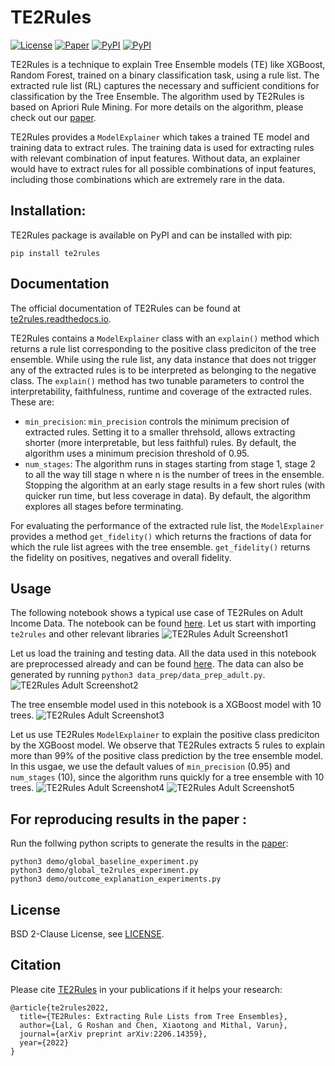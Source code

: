 # TE2Rules
[![License](https://img.shields.io/badge/license-BSD-green.svg)](https://github.com/groshanlal/TE2Rules/blob/master/LICENSE)
[![Paper](http://img.shields.io/badge/cs.LG-arXiv%3A2206.14359-orange.svg)](https://arxiv.org/abs/2206.14359)
[![PyPI](https://img.shields.io/pypi/v/te2rules?color=blue)](https://pypi.org/project/te2rules/)
[![PyPI](https://img.shields.io/readthedocs/te2rules)](https://te2rules.readthedocs.io/en/latest/index.html)



TE2Rules is a technique to explain Tree Ensemble models (TE) like XGBoost, Random Forest, trained on a binary classification task, using a rule list. The extracted rule list (RL) captures the necessary and sufficient conditions for classification by the Tree Ensemble. The algorithm used by TE2Rules is based on Apriori Rule Mining. For more details on the algorithm, please check out our [paper](https://arxiv.org/abs/2206.14359).

TE2Rules provides a ```ModelExplainer``` which takes a trained TE model and training data to extract rules. The training data is used for extracting rules with relevant combination of input features. Without data, an explainer would have to extract rules for all possible combinations of input features, including those combinations which are extremely rare in the data. 


## Installation:
TE2Rules package is available on PyPI and can be installed with pip:
```
pip install te2rules
```

## Documentation

The official documentation of TE2Rules can be found at [te2rules.readthedocs.io](https://te2rules.readthedocs.io/). 

TE2Rules contains a ```ModelExplainer``` class with an ```explain()``` method which returns a rule list corresponding to the positive class prediciton of the tree ensemble. While using the rule list, any data instance that does not trigger any of the extracted rules is to be interpreted as belonging to the negative class. The ```explain()``` method has two tunable parameters to control the interpretability, faithfulness, runtime and coverage of the extracted rules. These are: 
- ```min_precision```: ```min_precision``` controls the minimum precision of extracted rules. Setting it to a smaller threhsold, allows extracting shorter (more interpretable, but less faithful) rules. By default, the algorithm uses a minimum precision threshold of 0.95.  
- ```num_stages```: The algorithm runs in stages starting from stage 1, stage 2 to all the way till stage n where n is the number of trees in the ensemble. Stopping the algorithm at an early stage  results in a few short rules (with quicker run time, but less coverage in data). By default, the algorithm explores all stages before terminating.

For evaluating the performance of the extracted rule list, the ```ModelExplainer``` provides a method ```get_fidelity()``` which returns the fractions of data for which the rule list agrees with the tree ensemble. ```get_fidelity()``` returns the fidelity on positives, negatives and overall fidelity. 

## Usage

The following notebook shows a typical use case of TE2Rules on Adult Income Data. The notebook can be found [here](https://github.com/groshanlal/TE2Rules/blob/master/notebooks/demo-adult-income.ipynb). Let us start with importing ```te2rules``` and other relevant libraries
![TE2Rules Adult Screenshot1](https://github.com/groshanlal/TE2Rules/blob/master/docs/images/1-intro.png)

Let us load the training and testing data. All the data used in this notebook are preprocessed already and can be found [here](https://github.com/groshanlal/TE2Rules/tree/master/data). The data can also be generated by running ```python3 data_prep/data_prep_adult.py```.
![TE2Rules Adult Screenshot2](https://github.com/groshanlal/TE2Rules/blob/master/docs/images/2-data.png)

The tree ensemble model used in this notebook is a XGBoost model with 10 trees.
![TE2Rules Adult Screenshot3](https://github.com/groshanlal/TE2Rules/blob/master/docs/images/3-train.png)

Let us use TE2Rules ```ModelExplainer``` to explain the positive class prediciton by the XGBoost model. We observe that TE2Rules extracts 5 rules to explain more than 99% of the positive class prediction by the tree ensemble model. In this usgae, we use the default values of ```min_precision``` (0.95) and  ```num_stages``` (10), since the algorithm runs quickly for a tree ensemble with 10 trees.
![TE2Rules Adult Screenshot4](https://github.com/groshanlal/TE2Rules/blob/master/docs/images/4-explain.png)
![TE2Rules Adult Screenshot5](https://github.com/groshanlal/TE2Rules/blob/master/docs/images/5-evaluate.png)

## For reproducing results in the paper :
Run the follwing python scripts to generate the results in the [paper](https://arxiv.org/abs/2206.14359):
```
python3 demo/global_baseline_experiment.py
python3 demo/global_te2rules_experiment.py
python3 demo/outcome_explanation_experiments.py
``` 

## License
BSD 2-Clause License, see [LICENSE](https://github.com/groshanlal/TE2Rules/blob/master/LICENSE).

## Citation
Please cite [TE2Rules](https://arxiv.org/abs/2206.14359) in your publications if it helps your research:
```
@article{te2rules2022,
  title={TE2Rules: Extracting Rule Lists from Tree Ensembles},
  author={Lal, G Roshan and Chen, Xiaotong and Mithal, Varun},
  journal={arXiv preprint arXiv:2206.14359},
  year={2022}
}
```
